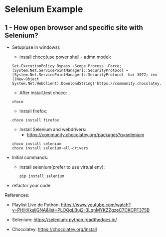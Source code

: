 # Selenium Example

## 1 - How open browser and specific site with Selenium?
- Setup(use in windows):
    - install choco(use power shell - admn mode):
    ```
    Set-ExecutionPolicy Bypass -Scope Process -Force; [System.Net.ServicePointManager]::SecurityProtocol = [System.Net.ServicePointManager]::SecurityProtocol -bor 3072; iex ((New-Object System.Net.WebClient).DownloadString('https://community.chocolatey.org/install.ps1'))
    ```
    - After install,test choco:
    ```
    choco
    ```
    - Install firefox:
    ```
    choco install firefox
    ```
    - Install Selenium and webdrivers:
        - https://community.chocolatey.org/packages?q=selenium
    ```
    choco install selenium
    choco install selenium-all-drivers
    ```

- Initial commands:
    - install selenium(prefer to use virtual env):
        ```
        pip install selenium
        ```
- refactor your code

References:
- Playlist Live de Python: https://www.youtube.com/watch?v=PHHXksljGNA&list=PLOQgLBuj2-3LqnMYKZZgzeC7CKCPF375B

- Selenium: https://selenium-python.readthedocs.io/

- Chocolatey: https://chocolatey.org/install